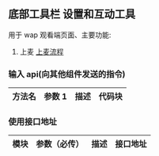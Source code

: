 ## 底部工具栏 设置和互动工具

用于 wap 观看端页面、主要功能:

1. 上麦 [上麦流程](http://wiki.vhallops.com/pages/viewpage.action?pageId=219611642)

### 输入 api(向其他组件发送的指令)

| 方法名 | 参数 1 | 描述 | 代码块 |
| ------ | ------ | ---- | ------ |

### 使用接口地址

| 模块 | 参数（必传） | 描述 | 接口地址 |
| ---- | ------------ | ---- | -------- |
